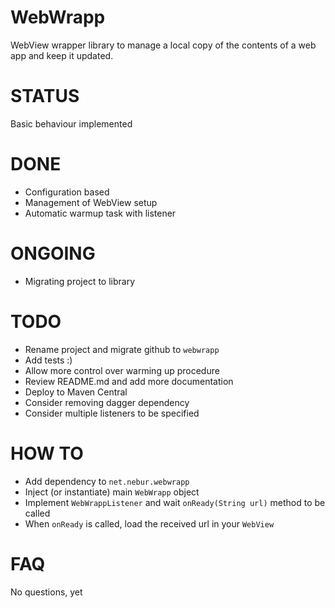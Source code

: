 WebWrapp
========
WebView wrapper library to manage a local copy of the contents of a web app and keep it updated.

STATUS
======
Basic behaviour implemented

DONE
====
- Configuration based
- Management of WebView setup
- Automatic warmup task with listener

ONGOING
=======
- Migrating project to library

TODO
====
- Rename project and migrate github to `webwrapp`
- Add tests :)
- Allow more control over warming up procedure
- Review README.md and add more documentation
- Deploy to Maven Central
- Consider removing dagger dependency
- Consider multiple listeners to be specified

HOW TO
======
- Add dependency to `net.nebur.webwrapp`
- Inject (or instantiate) main `WebWrapp` object
- Implement `WebWrappListener` and wait `onReady(String url)` method to be called
- When `onReady` is called, load the received url in your `WebView`

FAQ
===
No questions, yet

